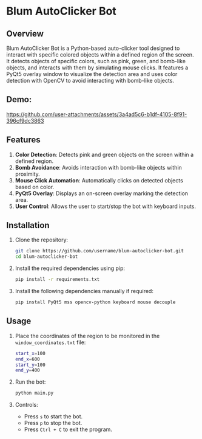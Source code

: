 # Blum AutoClicker Bot

## Overview

Blum AutoClicker Bot is a Python-based auto-clicker tool designed to interact with specific colored objects within a defined region of the screen. It detects objects of specific colors, such as pink, green, and bomb-like objects, and interacts with them by simulating mouse clicks. It features a PyQt5 overlay window to visualize the detection area and uses color detection with OpenCV to avoid interacting with bomb-like objects.

## Demo:
https://github.com/user-attachments/assets/3a4ad5c6-b1df-4105-8f91-396cf9dc3863

## Features

1. **Color Detection**: Detects pink and green objects on the screen within a defined region.
2. **Bomb Avoidance**: Avoids interaction with bomb-like objects within proximity.
3. **Mouse Click Automation**: Automatically clicks on detected objects based on color.
4. **PyQt5 Overlay**: Displays an on-screen overlay marking the detection area.
5. **User Control**: Allows the user to start/stop the bot with keyboard inputs.

## Installation

1. Clone the repository:
    ```bash
    git clone https://github.com/username/blum-autoclicker-bot.git
    cd blum-autoclicker-bot
    ```

2. Install the required dependencies using pip:
    ```bash
    pip install -r requirements.txt
    ```

3. Install the following dependencies manually if required:
    ```bash
    pip install PyQt5 mss opencv-python keyboard mouse decouple
    ```

## Usage

1. Place the coordinates of the region to be monitored in the `window_coordinates.txt` file:
    ```bash
    start_x=100
    end_x=600
    start_y=100
    end_y=400
    ```

2. Run the bot:
    ```bash
    python main.py
    ```

3. Controls:
    - Press `s` to start the bot.
    - Press `p` to stop the bot.
    - Press `Ctrl + C` to exit the program.
